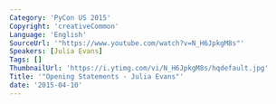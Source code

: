 ```yaml
---
Category: 'PyCon US 2015'
Copyright: 'creativeCommon'
Language: 'English'
SourceUrl: '"https://www.youtube.com/watch?v=N_H6JpkgM8s"'
Speakers: [Julia Evans]
Tags: []
ThumbnailUrl: 'https://i.ytimg.com/vi/N_H6JpkgM8s/hqdefault.jpg'
Title: '"Opening Statements - Julia Evans"'
date: '2015-04-10'
---
```


